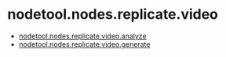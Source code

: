 # nodetool.nodes.replicate.video

- [nodetool.nodes.replicate.video.analyze](/nodes/replicate/video/analyze.md)
- [nodetool.nodes.replicate.video.generate](/nodes/replicate/video/generate.md)
